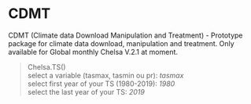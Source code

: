 # CDMT
CDMT (Climate data Download Manipulation and Treatment) - Prototype package for climate data download, manipulation and treatment. Only available for Global monthly Chelsa V.2.1 at moment.


> Chelsa.TS()   
> select a variable (tasmax, tasmin ou pr): *tasmax*  
> select first year of your TS (1980-2019): *1980*  
> select the last year of your TS: *2019*
